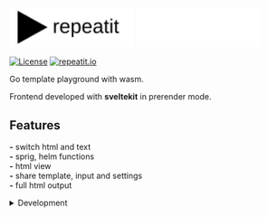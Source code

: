 <img src="assets/logoR.svg#gh-light-mode-only" alt="repeatit" width="220"/>
<img src="assets/logoR_light.svg#gh-dark-mode-only" alt="repeatit" width="220"/>

[![License](https://img.shields.io/github/license/rytsh/repeatit?color=red&style=flat-square)](https://raw.githubusercontent.com/rytsh/repeatit/master/LICENSE)
[![repeatit.io](https://img.shields.io/badge/website-repeatit.io-blue?style=flat-square)](https://repeatit.io)

Go template playground with wasm.

Frontend developed with __sveltekit__ in prerender mode.

## Features

__-__ switch html and text  
__-__ sprig, helm functions  
__-__ html view  
__-__ share template, input and settings  
__-__ full html output  

<details><summary>Development</summary>

Build wasm file

```sh
make build
```

Run frontend

```sh
make build-front-install run
```

Make local test first and to try other things use `ngrok` like tools before tag new version.

Add new tag with starts `v[0-9]` to publish new version of website.

</details>

